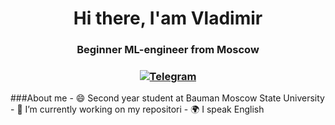 <div id="header" align="center">
	<h1>Hi there, I'am Vladimir</h1>
	<h3>Beginner ML-engineer from Moscow<h3>
	<a href="https://t.me/Kuzmin_VS">
    	<img src="https://img.shields.io/badge/Telegram-blue?style=for-the-badge&logo=telegram&logoColor=white" alt="Telegram"/>
	</a>
</div>
<div id="second_block" align="left">
###About me
- 😄 Second year student at Bauman Moscow State University
- 🔭 I’m currently working on my repositori
- 🌍 I speak English
</div>

<!--
**vlam1n/vlam1n** is a ✨ _special_ ✨ repository because its `README.md` (this file) appears on your GitHub profile.

Here are some ideas to get you started:

- 🔭 I’m currently working on ...
- 🌱 I’m currently learning ...
- 👯 I’m looking to collaborate on ...
- 🤔 I’m looking for help with ...
- 💬 Ask me about ...
- 📫 How to reach me: ...
- 😄 Pronouns: ...
- ⚡ Fun fact: ...
-->
